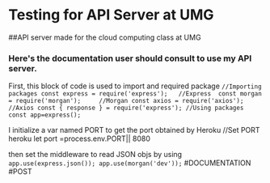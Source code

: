 # Testing for API Server at UMG 
##API server made for the cloud computing class at UMG
### Here's the documentation user should consult to use my API server.
First, this block of code is used to import and required package
`//Importing packages
const express = require('express');   //Express 
const morgan = require('morgan');     //Morgan
const axios = require('axios');       //Axios
const { response } = require('express');
//Using packages
const app=express();`

I initialize a var named PORT to get the port obtained by Heroku 
//Set PORT heroku
let port =process.env.PORT|| 8080

then set the middleware to read JSON objs by using
`app.use(express.json());
app.use(morgan('dev'));`
#DOCUMENTATION
#POST


